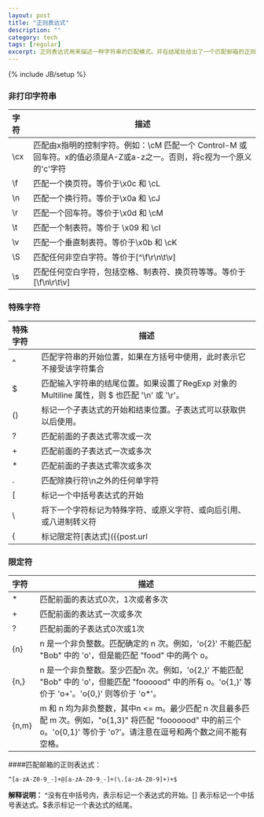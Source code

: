 ```yaml
---
layout: post
title: "正则表达式"
description: ""
category: tech
tags: [regular]
excerpt: 正则表达式用来描述一种字符串的匹配模式。并在结尾处给出了一个匹配邮箱的正则表达式做参考……
---
```

{% include JB/setup %}

### 非打印字符串

| 字符      | 描述 |
| :---  | --- |
| \cx | 匹配由x指明的控制字符。例如：\cM 匹配一个 Control-M 或回车符。x的值必须是A-Z或a-z之一。否则，将c视为一个原义的'c'字符 |
| \f | 匹配一个换页符。等价于\x0c 和 \cL |
| \n | 匹配一个换行符。等价于\x0a 和 \cJ |
| \r | 匹配一个回车符。等价于\x0d 和 \cM |
| \t | 匹配一个制表符。等价于 \x09 和 \cI |
| \v | 匹配一个垂直制表符。等价于\x0b 和 \cK |
| \S | 匹配任何非空白字符。等价于[^\f\r\n\t\v] |
| \s | 匹配任何空白字符，包括空格、制表符、换页符等等。等价于[\f\n\r\t\v] |


### 特殊字符

| 特殊字符 | 描述 | 
| :--- | --- |
| ^ | 匹配字符串的开始位置，如果在方括号中使用，此时表示它不接受该字符集合 |
| $ | 匹配输入字符串的结尾位置。如果设置了RegExp 对象的 Multiline 属性，则 $ 也匹配 '\n' 或 '\r'。|
| () | 标记一个子表达式的开始和结束位置。子表达式可以获取供以后使用。|
| ? | 匹配前面的子表达式零次或一次|
| + | 匹配前面的子表达式一次或多次 |
| * | 匹配前面的子表达式零次或多次 |
| . | 匹配除换行符\n之外的任何单字符 |
| [ | 标记一个中括号表达式的开始 |
| \ | 将下一个字符标记为特殊字符、或原义字符、或向后引用、或八进制转义符 |
| { | 标记限定符[表达式]({{post.url | relative_url}}#限定符)的开始 |


### <span id="限定符">限定符</span>

| 字符 | 描述 |
| :--- | --- |
| * | 匹配前面的表达式0次，1次或者多次 |
| + | 匹配前面的表达式一次或多次 |
| ? | 匹配前面的子表达式0次或1次 |
| {n} | n 是一个非负整数。匹配确定的 n 次。例如，'o{2}' 不能匹配 "Bob" 中的 'o'，但是能匹配 "food" 中的两个 o。|
| {n,} | n 是一个非负整数。至少匹配n 次。例如，'o{2,}' 不能匹配 "Bob" 中的 'o'，但能匹配 "foooood" 中的所有 o。'o{1,}' 等价于 'o+'。'o{0,}' 则等价于 'o*'。|
| {n,m} | m 和 n 均为非负整数，其中n <= m。最少匹配 n 次且最多匹配 m 次。例如，"o{1,3}" 将匹配 "fooooood" 中的前三个 o。'o{0,1}' 等价于 'o?'。请注意在逗号和两个数之间不能有空格。|


 ####匹配邮箱的正则表达式：
 
 `^[a-zA-Z0-9_-]+@[a-zA-Z0-9_-]+(\.[a-zA-Z0-9]+)+$`
 
 __解释说明：__ ^没有在中括号内，表示标记一个表达式的开始。[] 表示标记一个中括号表达式。$表示标记一个表达式的结尾。
 


